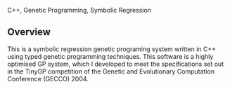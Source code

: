 C++, Genetic Programming, Symbolic Regression

## Overview ##
This is a symbolic regression genetic programing system written in C++ using typed
genetic programming techniques. This software is a highly optimised GP system, which I developed to meet the specifications set out in the TinyGP competition of the Genetic and Evolutionary Computation Conference (GECCO) 2004.